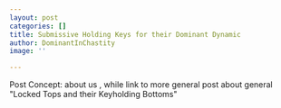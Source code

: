 ```yaml
---
layout: post
categories: []
title: Submissive Holding Keys for their Dominant Dynamic
author: DominantInChastity
image: ''

---
```

Post Concept: about us , while link to more general post about general "Locked Tops and their Keyholding Bottoms" 